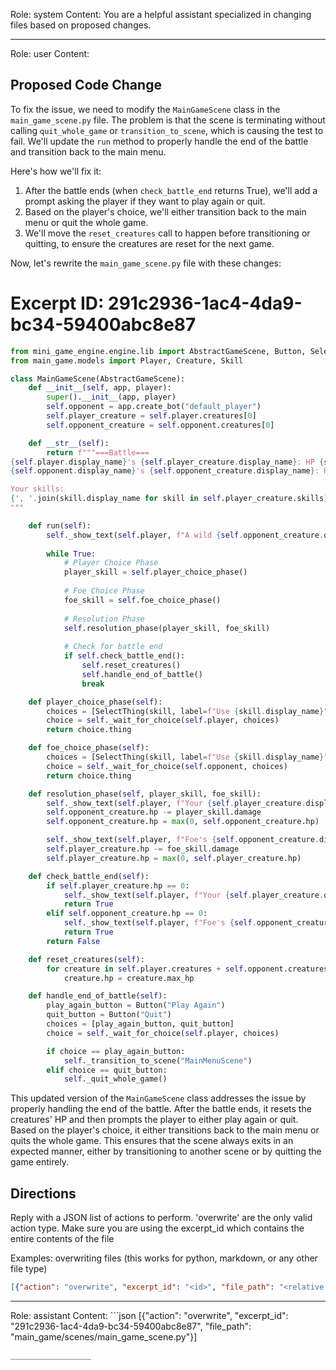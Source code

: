 Role: system
Content: You are a helpful assistant specialized in changing files based on proposed changes.
__________________
Role: user
Content: 
## Proposed Code Change
To fix the issue, we need to modify the `MainGameScene` class in the `main_game_scene.py` file. The problem is that the scene is terminating without calling `quit_whole_game` or `transition_to_scene`, which is causing the test to fail. We'll update the `run` method to properly handle the end of the battle and transition back to the main menu.

Here's how we'll fix it:

1. After the battle ends (when `check_battle_end` returns True), we'll add a prompt asking the player if they want to play again or quit.
2. Based on the player's choice, we'll either transition back to the main menu or quit the whole game.
3. We'll move the `reset_creatures` call to happen before transitioning or quitting, to ensure the creatures are reset for the next game.

Now, let's rewrite the `main_game_scene.py` file with these changes:

# Excerpt ID: 291c2936-1ac4-4da9-bc34-59400abc8e87
```python main_game/scenes/main_game_scene.py
from mini_game_engine.engine.lib import AbstractGameScene, Button, SelectThing
from main_game.models import Player, Creature, Skill

class MainGameScene(AbstractGameScene):
    def __init__(self, app, player):
        super().__init__(app, player)
        self.opponent = app.create_bot("default_player")
        self.player_creature = self.player.creatures[0]
        self.opponent_creature = self.opponent.creatures[0]

    def __str__(self):
        return f"""===Battle===
{self.player.display_name}'s {self.player_creature.display_name}: HP {self.player_creature.hp}/{self.player_creature.max_hp}
{self.opponent.display_name}'s {self.opponent_creature.display_name}: HP {self.opponent_creature.hp}/{self.opponent_creature.max_hp}

Your skills:
{', '.join(skill.display_name for skill in self.player_creature.skills)}
"""

    def run(self):
        self._show_text(self.player, f"A wild {self.opponent_creature.display_name} appeared!")
        
        while True:
            # Player Choice Phase
            player_skill = self.player_choice_phase()
            
            # Foe Choice Phase
            foe_skill = self.foe_choice_phase()
            
            # Resolution Phase
            self.resolution_phase(player_skill, foe_skill)
            
            # Check for battle end
            if self.check_battle_end():
                self.reset_creatures()
                self.handle_end_of_battle()
                break

    def player_choice_phase(self):
        choices = [SelectThing(skill, label=f"Use {skill.display_name}") for skill in self.player_creature.skills]
        choice = self._wait_for_choice(self.player, choices)
        return choice.thing

    def foe_choice_phase(self):
        choices = [SelectThing(skill, label=f"Use {skill.display_name}") for skill in self.opponent_creature.skills]
        choice = self._wait_for_choice(self.opponent, choices)
        return choice.thing

    def resolution_phase(self, player_skill, foe_skill):
        self._show_text(self.player, f"Your {self.player_creature.display_name} used {player_skill.display_name}!")
        self.opponent_creature.hp -= player_skill.damage
        self.opponent_creature.hp = max(0, self.opponent_creature.hp)

        self._show_text(self.player, f"Foe's {self.opponent_creature.display_name} used {foe_skill.display_name}!")
        self.player_creature.hp -= foe_skill.damage
        self.player_creature.hp = max(0, self.player_creature.hp)

    def check_battle_end(self):
        if self.player_creature.hp == 0:
            self._show_text(self.player, f"Your {self.player_creature.display_name} fainted! You lose!")
            return True
        elif self.opponent_creature.hp == 0:
            self._show_text(self.player, f"Foe's {self.opponent_creature.display_name} fainted! You win!")
            return True
        return False

    def reset_creatures(self):
        for creature in self.player.creatures + self.opponent.creatures:
            creature.hp = creature.max_hp

    def handle_end_of_battle(self):
        play_again_button = Button("Play Again")
        quit_button = Button("Quit")
        choices = [play_again_button, quit_button]
        choice = self._wait_for_choice(self.player, choices)

        if choice == play_again_button:
            self._transition_to_scene("MainMenuScene")
        elif choice == quit_button:
            self._quit_whole_game()
```

This updated version of the `MainGameScene` class addresses the issue by properly handling the end of the battle. After the battle ends, it resets the creatures' HP and then prompts the player to either play again or quit. Based on the player's choice, it either transitions back to the main menu or quits the whole game. This ensures that the scene always exits in an expected manner, either by transitioning to another scene or by quitting the game entirely.

## Directions
Reply with a JSON list of actions to perform. 'overwrite' are the only valid action type. 
Make sure you are using the excerpt_id which contains the entire contents of the file

Examples:
overwriting files (this works for python, markdown, or any other file type)
```json output_example1
[{"action": "overwrite", "excerpt_id": "<id>", "file_path": "<relative file path>"}]
```

__________________
Role: assistant
Content: ```json
[{"action": "overwrite", "excerpt_id": "291c2936-1ac4-4da9-bc34-59400abc8e87", "file_path": "main_game/scenes/main_game_scene.py"}]
```
__________________
